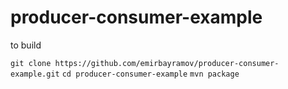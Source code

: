 # producer-consumer-example
to build

```git clone https://github.com/emirbayramov/producer-consumer-example.git```
```cd producer-consumer-example```
```mvn package```

